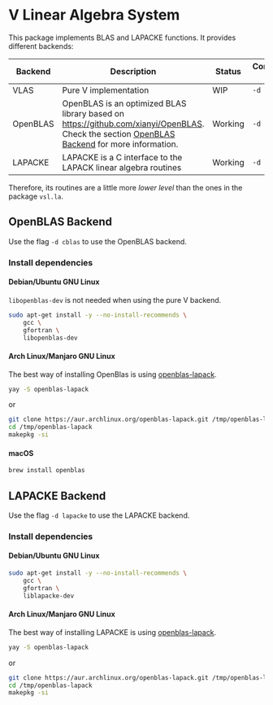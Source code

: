 # V Linear Algebra System

This package implements BLAS and LAPACKE functions. It provides different backends:

| Backend  | Description                                                                                                                                                        | Status  | Compilation Flags |
| -------- | ------------------------------------------------------------------------------------------------------------------------------------------------------------------ | ------- | ----------------- |
| VLAS     | Pure V implementation                                                                                                                                              | WIP     | `-d vlas`         |
| OpenBLAS | OpenBLAS is an optimized BLAS library based on <https://github.com/xianyi/OpenBLAS>. Check the section [OpenBLAS Backend](#openblas-backend) for more information. | Working | `-d cblas`     |
| LAPACKE  | LAPACKE is a C interface to the LAPACK linear algebra routines                                                                                                     | Working | `-d lapacke`      |

Therefore, its routines are a little more _lower level_ than the ones in the package `vsl.la`.

## OpenBLAS Backend

Use the flag `-d cblas` to use the OpenBLAS backend.

### Install dependencies

#### Debian/Ubuntu GNU Linux

`libopenblas-dev` is not needed when using the pure V backend.

```sh
sudo apt-get install -y --no-install-recommends \
    gcc \
    gfortran \
    libopenblas-dev
```

#### Arch Linux/Manjaro GNU Linux

The best way of installing OpenBlas is using
[openblas-lapack](https://aur.archlinux.org/packages/openblas-lapack/).

```sh
yay -S openblas-lapack
```

or

```sh
git clone https://aur.archlinux.org/openblas-lapack.git /tmp/openblas-lapack
cd /tmp/openblas-lapack
makepkg -si
```

#### macOS

```sh
brew install openblas
```

## LAPACKE Backend

Use the flag `-d lapacke` to use the LAPACKE backend.

### Install dependencies

#### Debian/Ubuntu GNU Linux

```sh
sudo apt-get install -y --no-install-recommends \
    gcc \
    gfortran \
    liblapacke-dev
```

#### Arch Linux/Manjaro GNU Linux

The best way of installing LAPACKE is using
[openblas-lapack](https://aur.archlinux.org/packages/openblas-lapack/).

```sh
yay -S openblas-lapack
```

or

```sh
git clone https://aur.archlinux.org/openblas-lapack.git /tmp/openblas-lapack
cd /tmp/openblas-lapack
makepkg -si
```
